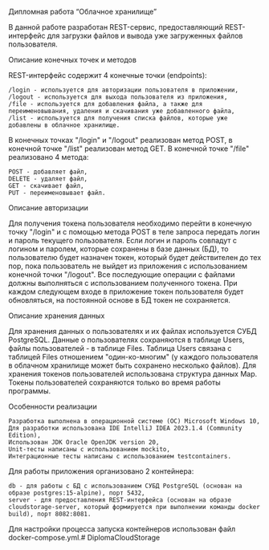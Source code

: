 Дипломная работа “Облачное хранилище”

В данной работе разработан REST-сервис, предоставляющий REST-интерфейс для загрузки файлов и вывода уже загруженных файлов пользователя.

Описание конечных точек и методов

REST-интерфейс содержит 4 конечные точки (endpoints):

    /login - используется для авторизации пользователя в приложении,
    /logout - используется для выхода пользователя из приложения,
    /file - используется для добавления файла, а также для переименовывания, удаления и скачивания уже добавленного файла,
    /list - используется для получения списка файлов, которые уже добавлены в облачное хранилище.

В конечных точках "/login" и "/logout" реализован метод POST, в конечной точке "/list" реализован метод GET. В конечной точке "/file" реализовано 4 метода:

    POST - добавляет файл,
    DELETE - удаляет файл,
    GET - скачивает файл,
    PUT - переименовывает файл.

Описание авторизации

Для получения токена пользователя необходимо перейти в конечную точку "/login" и с помощью метода POST в теле запроса передать логин и пароль текущего пользователя. Если логин и пароль совпадут с логином и паролем, которые сохранены в базе данных (БД), то пользователю будет назначен токен, который будет действителен до тех пор, пока пользователь не выйдет из приложения с использованием конечной точки "/logout".
Все последующие операции с файлами должны выполняться с использованием полученного токена.
При каждом следующем входе в приложение токен пользователя будет обновляться, на постоянной основе в БД токен не сохраняется.

Описание хранения данных

Для хранения данных о пользователях и их файлах используется СУБД PostgreSQL. Данные о пользователях сохраняются в таблице Users, файлы пользователей - в таблице Files. Таблица Users связана с таблицей Files отношением "один-ко-многим" (у каждого пользователя в облачном хранилище может быть сохранено несколько файлов).
Для хранения токенов пользователей использована структура данных Map. Токены пользователей сохраняются только во время работы программы.

Особенности реализации

    Разработка выполнена в операционной системе (ОС) Microsoft Windows 10,
    Для разработки использована IDE IntelliJ IDEA 2023.1.4 (Community Edition),
    Использован JDK Oracle OpenJDK version 20,
    Unit-тесты написаны с использованием mockito,
    Интеграционные тесты написаны с использованием testcontainers.

Для работы приложения организовано 2 контейнера:

    db - для работы с БД с использованием СУБД PostgreSQL (основан на образе postgres:15-alpine), порт 5432,
    server - для предоставления REST-интерфейса (основан на образе cloudstorage-server, который формируется при выполнении команды docker build), порт 8082:8081.

Для настройки процесса запуска контейнеров использован файл docker-compose.yml.# DiplomaCloudStorage

